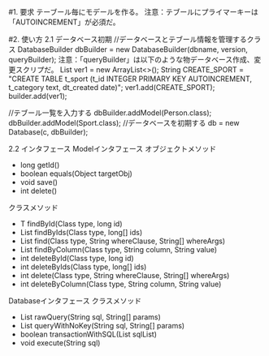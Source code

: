 #1. 要求
テーブール毎にモデールを作る。
注意：テブールにプライマーキーは「AUTOINCREMENT」が必須だ。

#2. 使い方
2.1 データベース初期
//データベースとテブール情報を管理するクラス
DatabaseBuilder dbBuilder = new DatabaseBuilder(dbname, version, queryBuilder);
注意：「queryBuilder」は以下のような物データベース作成、変更スクリプだ。
List<String> ver1 = new ArrayList<>();
String CREATE_SPORT = "CREATE TABLE t_sport (t_id INTEGER PRIMARY KEY AUTOINCREMENT, t_category text, dt_created date)";
ver1.add(CREATE_SPORT);
builder.add(ver1);

//テブール一覧を入力する
dbBuilder.addModel(Person.class);
dbBuilder.addModel(Sport.class);
//データベースを初期する
db = new Database(c, dbBuilder);

2.2 インタフェース
Modelインタフェース
オブジェクトメソッド
+ long getId()
+ boolean equals(Object targetObj)
+ void save()
+ int delete()

クラスメソッド
+ <T extends Model> T findById(Class<T> type, long id)
+ <T extends Model> List<T> findByIds(Class<T> type, long[] ids)
+ <T extends Model> List<T> find(Class<T> type, String whereClause, String[] whereArgs)
+ <T extends Model> List<T> findByColumn(Class<T> type, String column, String value)
+ <T extends Model> int deleteById(Class<T> type, long id)
+ <T extends Model> int deleteByIds(Class<T> type, long[] ids)
+ <T extends Model> int delete(Class<T> type, String whereClause, String[] whereArgs)
+ <T extends Model>int deleteByColumn(Class<T> type, String column, String value)

Databaseインタフェース
クラスメソッド
+ List rawQuery(String sql, String[] params)
+ List queryWithNoKey(String sql, String[] params)
+ boolean transactionWithSQL(List<String> sqlList)
+ void execute(String sql)
